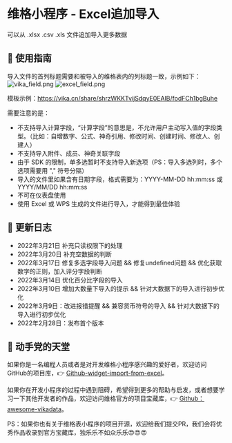 # 维格小程序 - Excel追加导入

可以从 .xlsx .csv .xls 文件追加导入更多数据

## 📄 使用指南

导入文件的首列标题需要和被导入的维格表内的列标题一致，示例如下：
![vika_field.png](https://s1.vika.cn/space/2022/03/18/6015eaf7c82a47d59b7bb716d9d30a85?attname=image.png)
![excel_field.png](https://s1.vika.cn/space/2022/03/18/9e3aacadaa8f4703bb2517a6036213a9?attname=image.png)

模板示例：https://vika.cn/share/shrzWKKTvijSdqyE0EAlB/fodFCh1bgBuhe

需要注意的是：
- 不支持导入计算字段，“计算字段”的意思是，不允许用户主动写入值的字段类型。（比如：自增数字、公式、神奇引用、修改时间、创建时间、修改人、创建人）
- 不支持导入附件、成员、神奇关联字段
- 由于 SDK 的限制，单多选暂时不支持导入新选项（PS：导入多选列时，多个选项需要用 "," 符号分隔）
- 导入的文件里如果含有日期字段，格式需要为：YYYY-MM-DD hh:mm:ss 或 YYYY/MM/DD hh:mm:ss
- 不可在仪表盘使用
- 使用 Excel 或 WPS 生成的文件进行导入，才能得到最佳体验

## 🎯 更新日志

- 2022年3月21日 补充只读权限下的处理
- 2022年3月20日 补充空数据的判断
- 2022年3月17日 修复多选字段导入问题 && 修复undefined问题 && 优化获取数字的正则，加入评分字段判断
- 2022年3月14日 优化百分比字段的导入
- 2022年3月10日 增加大数量下导入的提示 && 针对大数据下的导入进行初步优化
- 2022年3月9日：改进报错提醒 && 兼容货币符号的导入 && 针对大数据下的导入进行初步优化
- 2022年2月28日：发布首个版本

## 🌈 动手党的天堂

如果你是一名编程人员或者是对开发维格小程序感兴趣的爱好者，欢迎访问GitHub的项目库，👉 [Github-widget-import-from-excel](https://github.com/xukecheng/widget-import-from-excel)。

如果你在开发小程序的过程中遇到阻碍，希望得到更多的帮助与启发，或者想要学习一下其他开发者的作品，欢迎访问维格官方的项目宝藏库，👉 [Github：awesome-vikadata](https://github.com/vikadata/awesome-vikadata)。

PS：如果你也有关于维格表小程序的项目开源，欢迎给我们提交PR，我们会将优秀作品收录到官方宝藏库，独乐乐不如众乐乐😍😍😍

